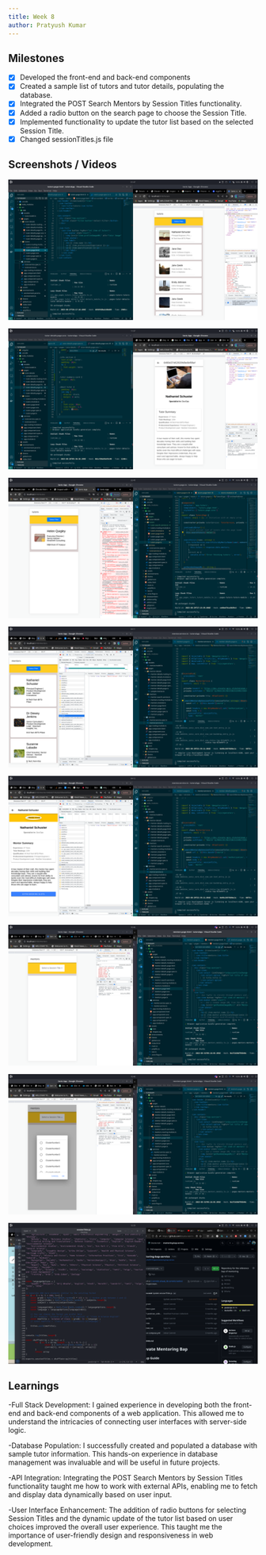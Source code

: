 ```yaml
---
title: Week 8
author: Pratyush Kumar
---
```


## Milestones
- [x] Developed the front-end and back-end components
- [x] Created a sample list of tutors and tutor details, populating the database.
- [x] Integrated the POST Search Mentors by Session Titles functionality.
- [x] Added a radio button on the search page to choose the Session Title.
- [x] Implemented functionality to update the tutor list based on the selected Session Title.
- [x] Changed sessionTitles.js file
## Screenshots / Videos 
  
![Alt text](../assets/tutors.png)

![Alt text](../assets/tutor-details.png)

![Alt text](../assets/Helen-search.png)

![Alt text](../assets/tutor-list-api-integrated.png)

![Alt text](../assets/tutor--details.png)

![Alt text](../assets/radio-buttons.png)

![Alt text](../assets/radio-buttons2.png)

![Alt text](../assets/sessionTitles.png)

## Learnings
-Full Stack Development: I gained experience in developing both the front-end and back-end components of a web application. This allowed me to understand the intricacies of connecting user interfaces with server-side logic.

-Database Population: I successfully created and populated a database with sample tutor information. This hands-on experience in database management was invaluable and will be useful in future projects.

-API Integration: Integrating the POST Search Mentors by Session Titles functionality taught me how to work with external APIs, enabling me to fetch and display data dynamically based on user input.

-User Interface Enhancement: The addition of radio buttons for selecting Session Titles and the dynamic update of the tutor list based on user choices improved the overall user experience. This taught me the importance of user-friendly design and responsiveness in web development.
